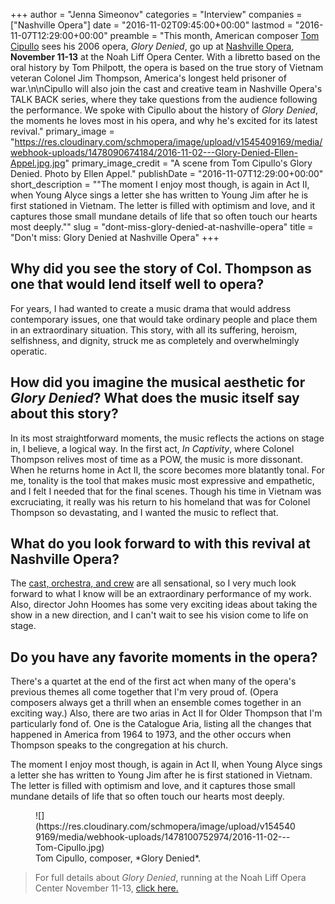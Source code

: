 +++
author = "Jenna Simeonov"
categories = "Interview"
companies = ["Nashville Opera"]
date = "2016-11-02T09:45:00+00:00"
lastmod = "2016-11-07T12:29:00+00:00"
preamble = "This month, American composer [Tom Cipullo](http://tomcipullo.net/home) sees his 2006 opera, *Glory Denied*, go up at [Nashville Opera](/scene/companies/nashville-opera/), **November 11-13** at the Noah Liff Opera Center. With a libretto based on the oral history by Tom Philpott, the opera is based on the true story of Vietnam veteran Colonel Jim Thompson, America's longest held prisoner of war.\n\nCipullo will also join the cast and creative team in Nashville Opera's TALK BACK series, where they take questions from the audience following the performance. We spoke with Cipullo about the history of *Glory Denied*, the moments he loves most in his opera, and why he's excited for its latest revival."
primary_image = "https://res.cloudinary.com/schmopera/image/upload/v1545409169/media/webhook-uploads/1478090674184/2016-11-02---Glory-Denied-Ellen-Appel.jpg.jpg"
primary_image_credit = "A scene from Tom Cipullo's Glory Denied. Photo by Ellen Appel."
publishDate = "2016-11-07T12:29:00+00:00"
short_description = "&quot;The moment I enjoy most though, is again in Act II, when Young Alyce sings a letter she has written to Young Jim after he is first stationed in Vietnam.  The letter is filled with optimism and love, and it captures those small mundane details of life that so often touch our hearts most deeply.&quot;"
slug = "dont-miss-glory-denied-at-nashville-opera"
title = "Don&#039;t miss: Glory Denied at Nashville Opera"
+++

## Why did you see the story of Col. Thompson as one that would lend itself well to opera?

For years, I had wanted to create a music drama that would address contemporary issues, one that would take ordinary people and place them in an extraordinary situation.  This story, with all its suffering, heroism, selfishness, and dignity, struck me as completely and overwhelmingly operatic.  

## How did you imagine the musical aesthetic for *Glory Denied*? What does the music itself say about this story?
 
In its most straightforward moments, the music reflects the actions on stage in, I believe, a logical way.  In the first act, *In Captivity*, where Colonel Thompson relives most of time as a POW, the music is more dissonant.  When he returns home in Act II, the score becomes more blatantly tonal.  For me, tonality is the tool that makes music most expressive and empathetic, and I felt I needed that for the final scenes.  Though his time in Vietnam was excruciating, it really was his return to his homeland that was for Colonel Thompson so devastating, and I wanted the music to reflect that.
 
## What do you look forward to with this revival at Nashville Opera?
 
The [cast, orchestra, and crew](http://www.nashvilleopera.org/glory-denied) are all sensational, so I very much look forward to what I know will be an extraordinary performance of my work.  Also, director John Hoomes has some very exciting ideas about taking the show in a new direction, and I can't wait to see his vision come to life on stage.
 
## Do you have any favorite moments in the opera?
 
There's a quartet at the end of the first act when many of the opera's previous themes all come together that I'm very proud of.  (Opera composers always get a thrill when an ensemble comes together in an exciting way.)  Also, there are two arias in Act II for Older Thompson that I'm particularly fond of.  One is the Catalogue Aria, listing all the changes that happened in America from 1964 to 1973, and the other occurs when Thompson speaks to the congregation at his church.  

The moment I enjoy most though, is again in Act II, when Young Alyce sings a letter she has written to Young Jim after he is first stationed in Vietnam.  The letter is filled with optimism and love, and it captures those small mundane details of life that so often touch our hearts most deeply.

<figure data-type="image">
![](https://res.cloudinary.com/schmopera/image/upload/v1545409169/media/webhook-uploads/1478100752974/2016-11-02---Tom-Cipullo.jpg)
<figcaption>Tom Cipullo, composer, *Glory Denied*.</figcaption>
</figure>

>For full details about *Glory Denied*, running at the Noah Liff Opera Center November 11-13, [click here.](http://www.nashvilleopera.org/glory-denied)
